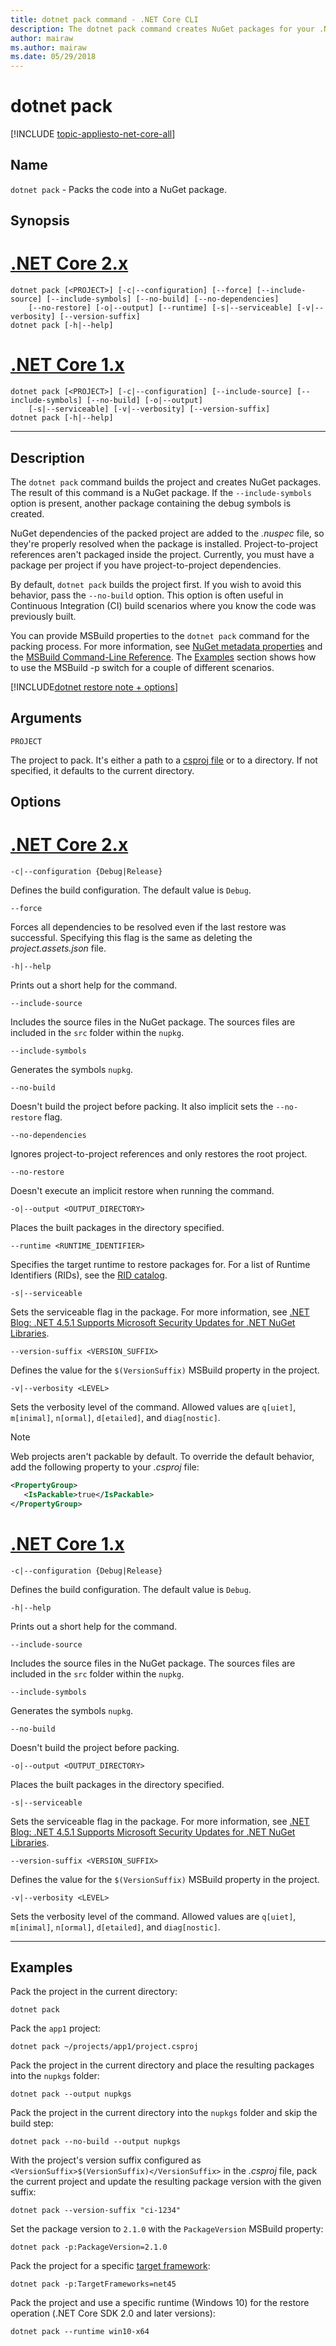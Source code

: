 ```yaml
---
title: dotnet pack command - .NET Core CLI
description: The dotnet pack command creates NuGet packages for your .NET Core project.
author: mairaw
ms.author: mairaw
ms.date: 05/29/2018
---
```

# dotnet pack

[!INCLUDE [topic-appliesto-net-core-all](../../../includes/topic-appliesto-net-core-all.md)]

## Name

`dotnet pack` - Packs the code into a NuGet package.

## Synopsis

# [.NET Core 2.x](#tab/netcore2x)
```
dotnet pack [<PROJECT>] [-c|--configuration] [--force] [--include-source] [--include-symbols] [--no-build] [--no-dependencies]
    [--no-restore] [-o|--output] [--runtime] [-s|--serviceable] [-v|--verbosity] [--version-suffix]
dotnet pack [-h|--help]
```
# [.NET Core 1.x](#tab/netcore1x)
```
dotnet pack [<PROJECT>] [-c|--configuration] [--include-source] [--include-symbols] [--no-build] [-o|--output]
    [-s|--serviceable] [-v|--verbosity] [--version-suffix]
dotnet pack [-h|--help]
```
---

## Description

The `dotnet pack` command builds the project and creates NuGet packages. The result of this command is a NuGet package. If the `--include-symbols` option is present, another package containing the debug symbols is created.

NuGet dependencies of the packed project are added to the *.nuspec* file, so they're properly resolved when the package is installed. Project-to-project references aren't packaged inside the project. Currently, you must have a package per project if you have project-to-project dependencies.

By default, `dotnet pack` builds the project first. If you wish to avoid this behavior, pass the `--no-build` option. This option is often useful in Continuous Integration (CI) build scenarios where you know the code was previously built.

You can provide MSBuild properties to the `dotnet pack` command for the packing process. For more information, see [NuGet metadata properties](csproj.md#nuget-metadata-properties) and the [MSBuild Command-Line Reference](/visualstudio/msbuild/msbuild-command-line-reference). The [Examples](#examples) section shows how to use the MSBuild -p switch for a couple of different scenarios.

[!INCLUDE[dotnet restore note + options](~/includes/dotnet-restore-note-options.md)]

## Arguments

`PROJECT`

The project to pack. It's either a path to a [csproj file](csproj.md) or to a directory. If not specified, it defaults to the current directory.

## Options

# [.NET Core 2.x](#tab/netcore2x)

`-c|--configuration {Debug|Release}`

Defines the build configuration. The default value is `Debug`.

`--force`

Forces all dependencies to be resolved even if the last restore was successful. Specifying this flag is the same as deleting the *project.assets.json* file.

`-h|--help`

Prints out a short help for the command.

`--include-source`

Includes the source files in the NuGet package. The sources files are included in the `src` folder within the `nupkg`.

`--include-symbols`

Generates the symbols `nupkg`.

`--no-build`

Doesn't build the project before packing. It also implicit sets the `--no-restore` flag.

`--no-dependencies`

Ignores project-to-project references and only restores the root project.

`--no-restore`

Doesn't execute an implicit restore when running the command.

`-o|--output <OUTPUT_DIRECTORY>`

Places the built packages in the directory specified.

`--runtime <RUNTIME_IDENTIFIER>`

Specifies the target runtime to restore packages for. For a list of Runtime Identifiers (RIDs), see the [RID catalog](../rid-catalog.md).

`-s|--serviceable`

Sets the serviceable flag in the package. For more information, see [.NET Blog: .NET 4.5.1 Supports Microsoft Security Updates for .NET NuGet Libraries](https://aka.ms/nupkgservicing).

`--version-suffix <VERSION_SUFFIX>`

Defines the value for the `$(VersionSuffix)` MSBuild property in the project.

`-v|--verbosity <LEVEL>`

Sets the verbosity level of the command. Allowed values are `q[uiet]`, `m[inimal]`, `n[ormal]`, `d[etailed]`, and `diag[nostic]`.

> [!NOTE]
> Web projects aren't packable by default. To override the default behavior, add the following property to your *.csproj* file:
> ```xml
> <PropertyGroup>
>    <IsPackable>true</IsPackable>
> </PropertyGroup>
> ```

# [.NET Core 1.x](#tab/netcore1x)

`-c|--configuration {Debug|Release}`

Defines the build configuration. The default value is `Debug`.

`-h|--help`

Prints out a short help for the command.

`--include-source`

Includes the source files in the NuGet package. The sources files are included in the `src` folder within the `nupkg`.

`--include-symbols`

Generates the symbols `nupkg`.

`--no-build`

Doesn't build the project before packing.

`-o|--output <OUTPUT_DIRECTORY>`

Places the built packages in the directory specified.

`-s|--serviceable`

Sets the serviceable flag in the package. For more information, see [.NET Blog: .NET 4.5.1 Supports Microsoft Security Updates for .NET NuGet Libraries](https://aka.ms/nupkgservicing).

`--version-suffix <VERSION_SUFFIX>`

Defines the value for the `$(VersionSuffix)` MSBuild property in the project.

`-v|--verbosity <LEVEL>`

Sets the verbosity level of the command. Allowed values are `q[uiet]`, `m[inimal]`, `n[ormal]`, `d[etailed]`, and `diag[nostic]`.

---

## Examples

Pack the project in the current directory:

`dotnet pack`

Pack the `app1` project:

`dotnet pack ~/projects/app1/project.csproj`

Pack the project in the current directory and place the resulting packages into the `nupkgs` folder:

`dotnet pack --output nupkgs`

Pack the project in the current directory into the `nupkgs` folder and skip the build step:

`dotnet pack --no-build --output nupkgs`

With the project's version suffix configured as `<VersionSuffix>$(VersionSuffix)</VersionSuffix>` in the *.csproj* file, pack the current project and update the resulting package version with the given suffix:

`dotnet pack --version-suffix "ci-1234"`

Set the package version to `2.1.0` with the `PackageVersion` MSBuild property:

`dotnet pack -p:PackageVersion=2.1.0`

Pack the project for a specific [target framework](../../standard/frameworks.md):

`dotnet pack -p:TargetFrameworks=net45`

Pack the project and use a specific runtime (Windows 10) for the restore operation (.NET Core SDK 2.0 and later versions):

`dotnet pack --runtime win10-x64`
